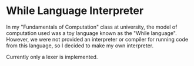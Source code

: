# While Language Interpreter

In my "Fundamentals of Computation" class at university, the model of computation used was a toy language known as the "While language". However, we were not provided an interpreter or compiler for running code from this language, so I decided to make my own interpreter.

Currently only a lexer is implemented.
